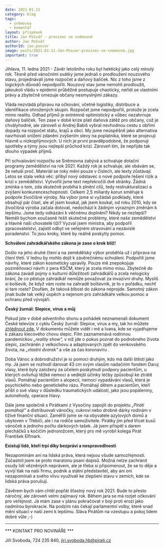 ```yaml
---
date: 2021-01-11
category: blog
tags:
  - sněmovna
  - komentář
layout: příspěvek
title: Jan Pošvář - prosinec ve sněmovně
author: Jan Pošvář
authorId: jan.posvar
image: posts/2021-01-11-Jan-Posvar-prosinec-ve-snemovne.jpg
important: true
---
```


Jihlava, 11. ledna 2021 - Závěr letošního roku byl hektický jako celý minulý rok. Těsně před vánočními svátky jsme jednali o prodloužení nouzového stavu, projednávali jsme rozpočet a daňový balíček. Nic z toho jsme z logických důvodů nepodpořili. Nouzový stav jsme nemohli prodloužit, jakoukoli vládu v epidemii průběžně postupuje chaoticky, neřídí se vlastními právy a zbytečně omezuje občany nesmyslnými zákazy.

Vláda nezvládá přípravu na očkování, včetně logistiky, distribuce a identifikace ohrožených skupin. Rozpočet jsme nepodpořili, protože je zcela mimo realitu. Odhad příjmů je extrémně optimistický a vůbec nezahrnuje daňový balíček. Ten zase v době krize platí daňová zátěž pro občany, což je chvályhodné, ale zároveň si Andrej Babiš vybral nevhodnou cestu s obřími dopady na rozpočet státu, krajů a obcí. My jsme neúspěšně jako alternativa navrhovali snížení zdanění zvýšením slevy na poplatníka, které se projevují hlavně u nízkopříjmových. U nich je první pravděpodobné, že podporují spotřeby a týmy jsou nejlepší průchod krizí. Zároveň tím, že nepřijde tak dlouho výpadek příjmů.

Při schvalování rozpočtu se Sněmovna zabývá a schvaluje dotační programy zemědělství na rok 2021. Každý rok je schvaluje, ale obávám se, že netuší proč. Materiál se roky mění pouze v číslech, ale texty zůstávají. Letos se stala velká věc: přibyl nový odstavec o nové podpoře řešení rizik a krizí v zemědělství. Vytvořili jsme text nepřekročili dvě stránky. Žádná zmínka o tom, zda skutečně probíhá k plnění cílů, tedy restrukturalizaci a zvýšení konkurenceschopnosti. Celkem 2,5 miliardy korun směřuje k podpoře živočišné výroby. Na výbor jsme si vyžádali podklady, které obsahují pár čísel, ale ať jsem koukal, jak jsem koukal, od roku 2010, kdy se živočišná výroba začala dotovat, nedochází k žádným výrazným změnám k lepšímu. Jsme tedy odkázáni k věčnému doplnění? Nikdy se nezlepší? Neměli bychom současně řešit skutečné problémy, které naše zemědělství a hlavně naši chovatelé tíží? Vyzval jsem ministra, aby podpořil zpracovatelství, zajistil odbyt ve veřejném stravování a nezávislé poradenství. To jsou kroky, které by reálně poskytly pomoc.

**Schválení zahrádkářského zákona je zase o krok blíž!**

Došlo na jeho druhé čtení a na zemědělský výbor proběhla už i příprava na čtení třetí. V lednu by mohlo dojít k závěrečnému schválení. Podpořili jsme návrhy, které zákon kosmeticky upravily. Pouze mě znepokojuje pozměňovací návrh z pera KSČM, který je zcela mimo mísu. Zbytečně do zákona zavádí pojmy o kulturní důležitosti zahrádkářů a zcela nelogicky brání, že co pěstuje zahrádkář nemůže považovat za invazivní druhy. Myslíš si bolševik, že když vám roste na zahradě bolševník, je to v pořádku, nechť si tam roste? Doufám, že taková blbost do zákona neprojde. Samotný zákon jinak bude tak velký úspěch a nejenom pro zahrádkáře velkou pomoc a ochranu před vývojáři.

**Český žurnál: Slepice, virus a můj**

Pokud jste v době adventního shonu a pohádek neznamenali dokument České televize z cyklu Český žurnál: Slepice, virus a my, tak ho můžete [zhlédnout zde.](https://www.ceskatelevize.cz/porady/10408111009-cesky-zurnal/218562262600004-slepice-virus-a-my/) V dokumentu můžete vidět i mě a Ivana, kde se vyjadřujeme k zákazu klecového chovu slepic. Film zaznamenává rodinnou pandemickou *„reality show“,* v níž jde o pokus poznat do podrobného života slepic, zachráněn z velkochovu a adaptovaných zpět do venkovského života, na *„vlastní dvorek“* a vše za čas koronaviru .

Doba Vánoc a dobrodružství je io pomoci druhým, kdo má další štěstí jako my. Já jsem se rozhodl darovat 43 cm svým vlasům nadačním fondem Daruj vlasy, které byly založeny za účelem poskytnutí podpory pacientům, u kterých ovlivňují těžké nemoci a vedlejší účinky léčby způsobují ke ztrátě vlasů. Pomáhají pacientům s alopecií, nemocí vypadávání vlasů, která je psychického nebo genetického rázu. Pomáhají dětem a pacientům, kteří přišli o své vlasy v důsledku traumatických událostí, jako jsou popáleniny, autonehody, operace hlavy.

Dále jsme společně s Pirátkami z Vysočiny zapojili do projektu *„Piráti pomáhají“* a distribuovali vánočky, cukroví nebo drobné dárky rodinám v tíživé finanční situaci. Zaměřili jsme se na obyvatele azylových domů a ubytoven v Třebíči, ale i na rodiče samoživitele. Pirátky jim před třicet kusů vánoček a jednoho počtu dárkových tašek. Já jsem přispěl s darem plecháčků s kočičím jednorožcem, který pro mě vyrobil kolega Pirát František Elfmark.

**Existují lidé, kteří trpí díky bezpráví a nespravedlnosti**

Nezapomínám ani na lidská práva, která nejsou všude samozřejmostí. Zúčastnil jsem se proto maratonu psaní dopisů. Možná nelze zachránit osudy lidí vězněných neprávem, ale je třeba si připomenout, že se to děje a vyvíjí tlak na naši firmu, podnik a státní představitel, aby ani oni nezapomínali a svého vlivu využívali ke zlepšení stavu v zemích, kde se lidská práva porušují.

Závěrem bych vám chtěl popřát šťastný nový rok 2021. Bude to přesto náročný, ale zároveň velmi zajímavý rok. Během jara se má rozjet očkování pro veřejnost. Já mám zase v plánu pokračovat v boji proti erozi jako nadmírou byrokracie. Na podzim nás čekají parlamentní volby, které snad mění situaci v naší zemi k lepšímu. Sláva Pirátům na vzestupu a pokoj lidem dobré vůle ;-)  

---

*** KONTAKT PRO NOVINÁŘE *** 

Jiří Svoboda, 724 235 840, <jiri.svoboda.hb@pirati.cz>
